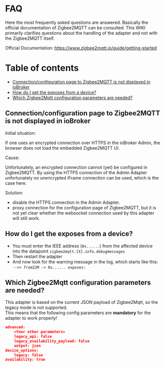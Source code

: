 # FAQ

Here the most frequently asked questions are answered. Basically the official documentation of Zigbee2MQTT can be consulted. 
This WIKI primarily clarifies questions about the handling of the adapter and not with the Zigbee2MQTT itself.

Official Documentation: https://www.zigbee2mqtt.io/guide/getting-started

# Table of contents 
- [Connection/configuration page to Zigbee2MQTT is not displayed in ioBroker](#1)
- [How do I get the exposes from a device?](#4)
- [Which Zigbee2Mqtt configuration parameters are needed?](#5)


## Connection/configuration page to Zigbee2MQTT is not displayed in ioBroker <a name="1"></a>
Initial situation:

If one uses an encrypted connection over HTTPS in the ioBroker Admin, the browser does not load the embedded Zigbee2MQTT UI.

Cause:

Unfortunately, an encrypted connection cannot (yet) be configured in Zigbee2MQTT. By using the HTTPS connection of the Admin Adapter unfortunately no unencrypted iFrame connection can be used, which is the case here.

Solution:
-  disable the HTTPS connection in the Admin Adapter.
-  proxy connection for the configuration page of Zigbee2MQTT, but it is not yet clear whether the websocket connection used by this adapter will still work.

## How do I get the exposes from a device? <a name="4"></a>

- You must enter the IEEE address (`0x......`) from the affected device into the datapoint `zigbee2mqtt.[X].info.debugmessages`
- Then restart the adapter
- And now look for the warning message in the log, which starts like this: `-->> fromZ2M -> 0x...... exposes:`

## Which Zigbee2Mqtt configuration parameters are needed? <a name="5"></a>

This adapter is based on the current JSON payload of Zigbee2Mqtt, so the legacy mode is not supported.  
This means that the following config parameters are **mandatory** for the adapter to work properly!

```JSON
advanced:
    <Your other parameters>
    legacy_api: false
    legacy_availability_payload: false
    output: json
device_options:
    legacy: false
availability: true
```